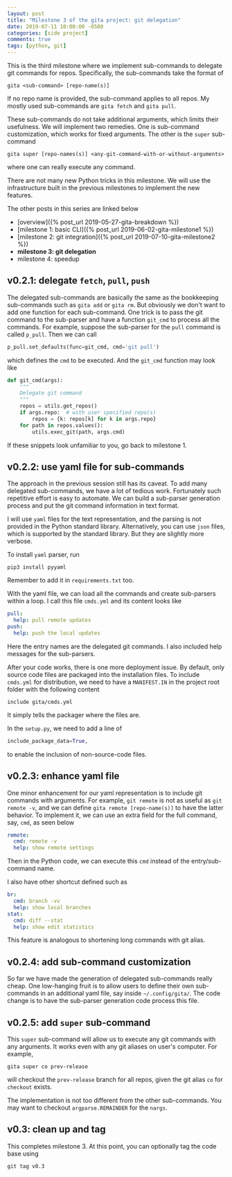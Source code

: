 ```yaml
---
layout: post
title: "Milestone 3 of the gita project: git delegation"
date: 2019-07-11 10:00:00 -0500
categories: [side project]
comments: true
tags: [python, git]
---
```


This is the third milestone where we implement sub-commands to delegate git
commands for repos.
Specifically, the sub-commands take the format of

```
gita <sub-command> [repo-name(s)]
```
If no repo name is provided, the sub-command applies to all repos. My mostly
used sub-commands are `gita fetch` and `gita pull`.

These sub-commands do not take additional arguments, which limits their usefulness.
We will implement two remedies.
One is sub-command customization, which works for fixed arguments.
The other is the `super` sub-command
```
gita super [repo-names(s)] <any-git-command-with-or-without-arguments>
```
where one can really execute any command.

There are not many new Python tricks in this milestone. We will use the
infrastructure built in the previous milestones to implement the new features.

The other posts in this series are linked below

- [overview]({% post_url 2019-05-27-gita-breakdown %})
- [milestone 1: basic CLI]({% post_url 2019-06-02-gita-milestone1 %})
- [milestone 2: git integration]({% post_url 2019-07-10-gita-milestone2 %})
- **milestone 3: git delegation**
- milestone 4: speedup

## v0.2.1: delegate `fetch`, `pull`, `push`

The delegated sub-commands are basically the same as the bookkeeping
sub-commands such as `gita add` or `gita rm`. But obviously we don't want to
add one function for each sub-command.
One trick is to pass the git command to the sub-parser and have a function
`git_cmd` to process all the commands. For example, suppose the sub-parser for
the `pull` command is called `p_pull`. Then we can call

```python
p_pull.set_defaults(func=git_cmd, cmd='git pull')
```
which defines the `cmd` to be executed. And the `git_cmd` function may look like

```python
def git_cmd(args):
    """
    Delegate git command
    """
    repos = utils.get_repos()
    if args.repo:  # with user specified repo(s)
        repos = {k: repos[k] for k in args.repo}
    for path in repos.values():
        utils.exec_git(path, args.cmd)
```

If these snippets look unfamiliar to you, go back to milestone 1.

## v0.2.2: use yaml file for sub-commands

The approach in the previous session still has its caveat.
To add many delegated sub-commands, we have a lot of tedious work.
Fortunately such repetitive effort is easy to automate.
We can build a sub-parser generation process and put the git command information
in text format.

I will use `yaml` files for the text representation, and the parsing is not
provided in the Python standard library.
Alternatively, you can use `json` files, which is supported by the standard
library. But they are slightly more verbose.

To install `yaml` parser, run
```
pip3 install pyyaml
```
Remember to add it in `requirements.txt` too.

With the yaml file, we can load all the commands and create sub-parsers within
a loop.
I call this file `cmds.yml` and its content looks like

```yaml
pull:
  help: pull remote updates
push:
  help: push the local updates
```
Here the entry names are the delegated git commands.
I also included help messages for the sub-parsers.

After your code works, there is one more deployment issue. By default, only
source code files are packaged into the installation files. To include
`cmds.yml` for distribution, we need to have a `MANIFEST.IN` in the project
root folder with the following content

```
include gita/cmds.yml
```
It simply tells the packager where the files are.

In the `setup.py`, we need to add a line of

```python
include_package_data=True,
```
to enable the inclusion of non-source-code files.

## v0.2.3: enhance yaml file

One minor enhancement for our yaml representation is to include git commands
with arguments. For example, `git remote` is not as useful as `git remote -v`,
and we can define `gita remote [repo-name(s)]` to have the latter behavior.
To implement it, we can use an extra field for the full command, say, `cmd`, as
seen below
```yaml
remote:
  cmd: remote -v
  help: show remote settings
```

Then in the Python code, we can execute this `cmd` instead of the entry/sub-command name.

I also have other shortcut defined such as
```yaml
br:
  cmd: branch -vv
  help: show local branches
stat:
  cmd: diff --stat
  help: show edit statistics
```

This feature is analogous to shortening long commands with git alias.

## v0.2.4: add sub-command customization

So far we have made the generation of delegated sub-commands really cheap. One
low-hanging fruit is to allow users to define their own sub-commands in an
additional yaml file, say inside `~/.config/gita/`.
The code change is to have the sub-parser generation code process this file.

## v0.2.5: add `super` sub-command

This `super` sub-command will allow us to execute any git commands with any
arguments. It works even with any git aliases on user's computer. For example,

```
gita super co prev-release
```
will checkout the `prev-release` branch for all repos, given the git alias `co`
for `checkout` exists.

The implementation is not too different from the other sub-commands.
You may want to checkout `argparse.REMAINDER` for the `nargs`.

## v0.3: clean up and tag

This completes milestone 3. At this point, you can optionally tag the
code base using

```
git tag v0.3
```

